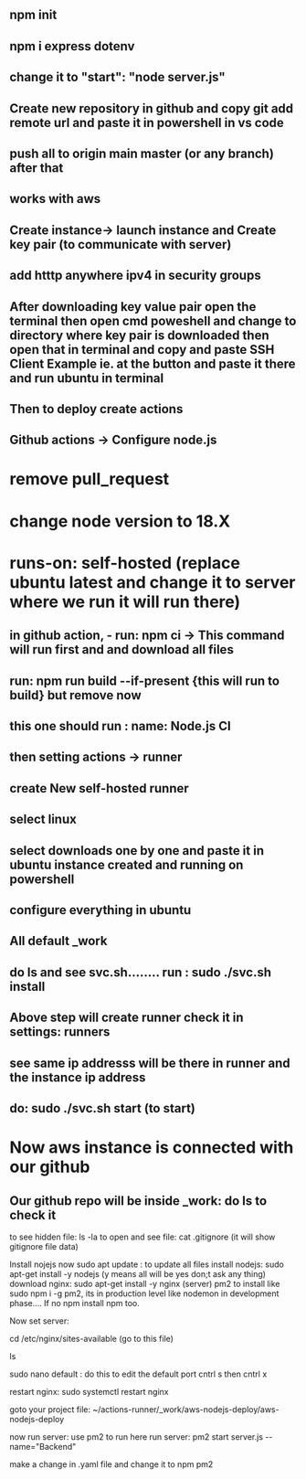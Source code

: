 ## npm init
## npm i express dotenv
## change it to "start": "node server.js"
## Create new repository in github and copy git add remote url and paste it in powershell in vs code
## push all to origin main master (or any branch) after that
## 



## works with aws
## Create instance-> launch instance and Create key pair (to communicate with server)
## add htttp anywhere ipv4 in security groups
## After downloading key value pair open the terminal then open cmd poweshell and change to directory where key pair is downloaded then open that in terminal and copy and paste SSH Client Example ie. at the button and paste it there and run ubuntu in terminal


## Then to deploy create actions


## Github actions -> Configure node.js
# remove pull_request
# change node version to 18.X
# runs-on: self-hosted (replace ubuntu latest and change it to server where we run it will run there)

## in github action,  - run: npm ci -> This command will run first and and download all files
## run: npm run build --if-present {this will run to build} but remove now

## this one should run : name: Node.js CI

## then setting actions -> runner
## create New self-hosted runner
## select linux
## select downloads one by one and paste it in ubuntu instance created and running on powershell
## configure everything in ubuntu

## All default _work

## do ls and see svc.sh........ run : sudo ./svc.sh install
## Above step will create runner check it in settings: runners
## see same ip addresss will be there in runner and the instance ip address
## do:  sudo ./svc.sh start (to start)
# Now aws instance is connected with our github

## Our github repo will be inside _work: do ls to check it
to see hidden file: ls -la
to open and see file: cat .gitignore (it will show gitignore file data)


Install nojejs now
sudo apt update : to update all files
install nodejs: sudo apt-get install -y nodejs (y means all will be yes don;t ask any thing)
download nginx: sudo apt-get install -y nginx (server)
pm2 to install like sudo npm i -g pm2, its in production level like nodemon in development phase....
If no npm install npm too.

Now set server: 

cd /etc/nginx/sites-available (go to this file)

ls

sudo nano default : do this to edit the default port
cntrl s then cntrl x

restart nginx: sudo systemctl restart nginx

goto your project file: ~/actions-runner/_work/aws-nodejs-deploy/aws-nodejs-deploy


now run server:
use pm2 to run here
run server:  pm2 start server.js --name="Backend"

make a change in .yaml file and change it to npm pm2